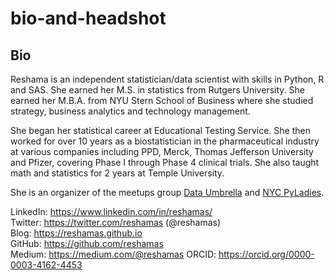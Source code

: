 # bio-and-headshot

## Bio
Reshama is an independent statistician/data scientist with skills in Python, R and SAS. She earned her M.S. in statistics from Rutgers University.  She earned her M.B.A. from NYU Stern School of Business where she studied strategy, business analytics and technology management.  

She began her statistical career at Educational Testing Service.  She then worked for over 10 years as a biostatistician in the pharmaceutical industry at various companies including PPD, Merck, Thomas Jefferson University and Pfizer, covering Phase I through Phase 4 clinical trials. She also taught math and statistics for 2 years at Temple University.  

She is an organizer of the meetups group [Data Umbrella](https://www.dataumbrella.org) and [NYC PyLadies](https://www.meetup.com/NYC-PyLadies/).

LinkedIn:  https://www.linkedin.com/in/reshamas/  
Twitter: https://twitter.com/reshamas  (@reshamas)  
Blog:  https://reshamas.github.io  
GitHub:  https://github.com/reshamas  
Medium: https://medium.com/@reshamas
ORCID: https://orcid.org/0000-0003-4162-4453




 
